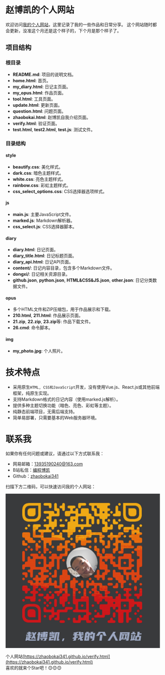 # 赵博凯的个人网站

欢迎访问[我的个人网站](https://zhaobokai341.github.io/verify.html)，这里记录了我的一些作品和日常分享。
这个网站随时都会更新，没准这个月还是这个样子的，下个月是那个样子了。

## 项目结构

### 根目录

- **README.md**: 项目的说明文档。
- **home.html**: 首页。
- **my_diary.html**: 日记主页面。
- **my_opus.html**: 作品页面。
- **tool.html**: 工具页面。
- **update.html**: 更新页面。
- **question.html**: 问题页面。
- **zhaobokai.html**: 赵博凯自我介绍页面。
- **verify.html**: 验证页面。
- **test.html**, **test2.html**, **test.js**: 测试文件。

### 目录结构

#### style

- **beautify.css**: 美化样式。
- **dark.css**: 暗色主题样式。
- **white.css**: 亮色主题样式。
- **rainbow.css**: 彩虹主题样式。
- **css_select_options.css**: CSS选择器选项样式。

#### js

- **main.js**: 主要JavaScript文件。
- **marked.js**: Markdown解析器。
- **css_select.js**: CSS选择器脚本。

#### diary

- **diary.html**: 日记页面。
- **diary_title.html**: 日记标题页面。
- **diary_api.html**: 日记API页面。
- **content/**: 日记内容目录，包含多个Markdown文件。
- **dongxi/**: 日记相关资源目录。
- **github.json**, **python.json**, **HTML&CSS&JS.json**, **other.json**: 日记分类数据文件。

#### opus

- 多个HTML文件和ZIP压缩包，用于作品展示和下载。
- **210.html**, **211.html**: 作品展示页面。
- **21.zip**, **22.zip**, **23.zip**等: 作品下载文件。
- **26.cmd**: 命令脚本。

#### img

- **my_photo.jpg**: 个人照片。

# 技术特点

- 采用原生`HTML, CSS和JavaScript`开发，没有使用Vue.js、React.js或其他前端框架，纯原生实现。
- 支持Markdown格式的日记内容（使用marked.js解析）。
- 提供多种主题切换功能（暗色、亮色、彩虹等主题）。
- 纯静态前端项目，无需后端支持。
- 简单易部署，只需要基本的Web服务器环境。

# 联系我

如果你有任何问题或建议，请通过以下方式联系我：

- 网易邮箱：13935190240@163.com
- B站私信：[编程博凯](https://space.bilibili.com/1458747461)
- Github：[zhaobokai341](https://github.com/zhaobokai341)

扫描下方二维码，可以快速访问我的个人网站：

![个人网站二维码](img/my_qrcode.png)


个人网站[https://zhaobokai341.github.io/verify.html](https://zhaobokai341.github.io/verify.html)  
喜欢的就来个Star吧！😊😊😊
